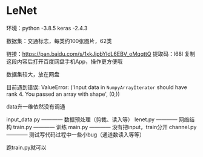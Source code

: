 # LeNet

环境：python -3.8.5
      keras  -2.4.3


数据集：交通标志，每类约100张图片，62类

链接：https://pan.baidu.com/s/1xkJipbYldL6EBV_oMqqttQ 
提取码：l68l 
复制这段内容后打开百度网盘手机App，操作更方便哦

数据集较大，放在网盘


目前遇到错误:
ValueError: ('Input data in `NumpyArrayIterator` should have rank 4. You passed an array with shape', (0,))

data升一维依然没有调通

input_data.py  ————  数据预处理（剪裁、读入等）
lenet.py       ————  网络结构
train.py       ————  训练
main.py        ————  没有把input，train分开
channel.py     ————  测试写代码过程中一些小bug（通道数读入等等）

跑train.py就可以

